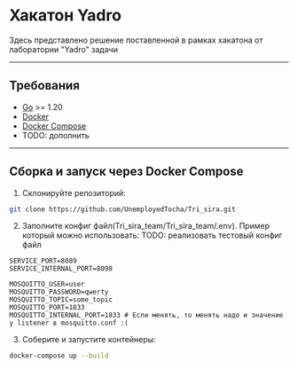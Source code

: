 # Хакатон Yadro

Здесь представлено решение поставленной в рамках хакатона от лаборатории "Yadro" задачи

---

## Требования

- [Go](https://golang.org/) >= 1.20
- [Docker](https://www.docker.com/)
- [Docker Compose](https://docs.docker.com/compose/)
- TODO: дополнить

---

## Сборка и запуск через Docker Compose

1. Склонируйте репозиторий:

```bash
git clone https://github.com/UnemployedTocha/Tri_sira.git
```

2. Заполните конфиг файл(Tri_sira_team/Tri_sira_team/.env). Пример который можно использовать:
TODO: реализовать тестовый конфиг файл
```
SERVICE_PORT=8089
SERVICE_INTERNAL_PORT=8098

MOSQUITTO_USER=user
MOSQUITTO_PASSWORD=qwerty
MOSQUITTO_TOPIC=some_topic
MOSQUITTO_PORT=1833
MOSQUITTO_INTERNAL_PORT=1833 # Если менять, то менять надо и значение у listener в mosquitto.conf :(
```

3. Соберите и запустите контейнеры:
```bash
docker-compose up --build
```
